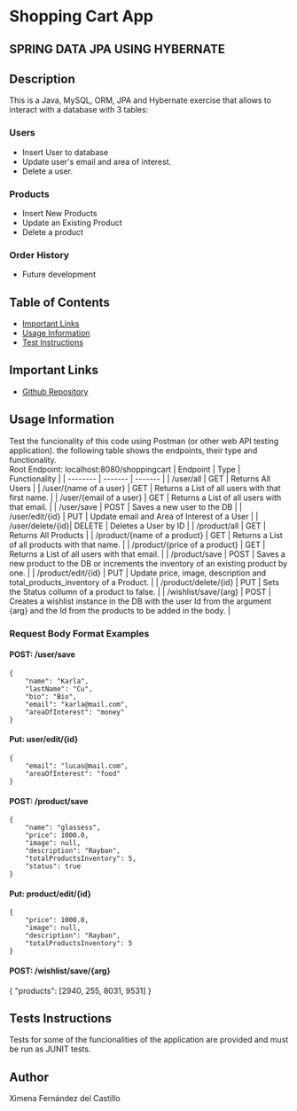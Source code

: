 # Shopping Cart App 
## SPRING DATA JPA USING HYBERNATE


## Description
This is a Java, MySQL, ORM, JPA and Hybernate exercise that allows to interact with a database with 3 tables: 
### Users 
* Insert User to database
* Update user's email and area of interest.
* Delete a user. 
### Products
* Insert New Products
* Update an Existing Product
* Delete a product 
### Order History
* Future development



## Table of Contents
* [Important Links](#important-links)
* [Usage Information](#usage-information)
* [Test Instructions](#tests-instructions)


## Important Links
* [Github Repository](https://github.com/XimenaFernandezdelCCu/ShoppingCart_JPAEx)

## Usage Information
Test the funcionality of this code using Postman (or other web API testing application). the following table shows the endpoints, their type and functionality. 
<br/>Root Endpoint: localhost:8080/shoppingcart
| Endpoint | Type    | Functionality | 
| -------- | ------- |  ------- |
| /user/all  | GET    | Returns All Users |
| /user/{name of a user} | GET     | Returns a List of all users with that first name.  |
| /user/{email of a user} | GET     | Returns a List of all users with that email.  |
| /user/save | POST     | Saves a new user to the DB  | 
| /user/edit/{id} | PUT | Update email and Area of Interest of a User |
| /user/delete/{id}| DELETE | Deletes a User by ID  |
| /product/all  | GET    | Returns All Products |
| /product/{name of a product} | GET     | Returns a List of all products with that name.  |
| /product/{price of a product} | GET     | Returns a List of all users with that email.  |
| /product/save | POST     | Saves a new product to the DB or increments the inventory of an existing product by one.  |
| /product/edit/{id} | PUT | Update price, image, description and total_products_inventory of a Product. |
| /product/delete/{id} | PUT | Sets the Status collumn of a product to false. |
| /wishlist/save/{arg} | POST | Creates a wishlist instance in the DB with the user Id from the argument {arg} and the Id from the products to be added in the body. |


### Request Body Format Examples
#### POST: /user/save 
    {
        "name": "Karla",
        "lastName": "Cu",
        "bio": "Bio",
        "email": "karla@mail.com",
        "areaOfInterest": "money"
    }
    
#### Put: user/edit/{id}
    {
        "email": "lucas@mail.com",
        "areaOfInterest": "food"
    }
#### POST: /product/save
    {
        "name": "glassess",
        "price": 1000.0,
        "image": null,
        "description": "Rayban",
        "totalProductsInventory": 5,
        "status": true
    }
#### Put: product/edit/{id}
    {
        "price": 1000.0,
        "image": null,
        "description": "Rayban",
        "totalProductsInventory": 5
    }
#### POST: /wishlist/save/{arg}
{
    "products": [2940, 255, 8031, 9531]
}


## Tests Instructions
Tests for some of the funcionalities of the application are provided and must be run as JUNIT tests. 

## Author
Ximena Fernández del Castillo 
